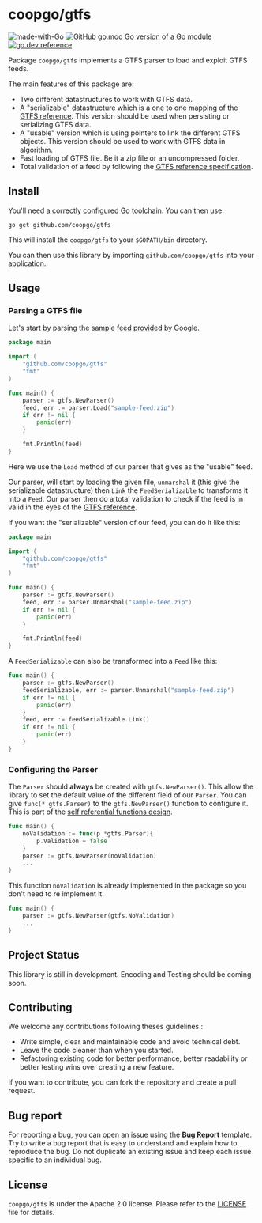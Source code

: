 
# coopgo/gtfs

[![made-with-Go](https://img.shields.io/badge/Made%20with-Go-1f425f.svg)](http://golang.org)
[![GitHub go.mod Go version of a Go module](https://img.shields.io/github/go-mod/go-version/coopgo/gtfs.svg)](https://github.com/coopgo/gtfs)
[![go.dev reference](https://img.shields.io/badge/go.dev-reference-007d9c?logo=go&logoColor=white)](https://pkg.go.dev/github.com/coopgo/gtfs)

Package `coopgo/gtfs` implements a GTFS parser to load and exploit GTFS feeds.

The main features of this package are: 

- Two different datastructures to work with GTFS data.
- A "serializable" datastructure which is a one to one mapping of the [GTFS reference](https://developers.google.com/transit/gtfs/reference). This version should be used when persisting or serializing GTFS data.
- A "usable" version which is using pointers to link the different GTFS objects. This version should be used to work with GTFS data in algorithm.
- Fast loading of GTFS file. Be it a zip file or an uncompressed folder.
- Total validation of a feed by following the [GTFS reference specification](https://developers.google.com/transit/gtfs/reference).

## Install
You'll need a [correctly configured Go toolchain](https://golang.org/doc/install). You can then use:

```
go get github.com/coopgo/gtfs
```

This will install the `coopgo/gtfs` to your `$GOPATH/bin` directory.

You can then use this library by importing `github.com/coopgo/gtfs` into your application.

## Usage

### Parsing a GTFS file

Let's start by parsing the sample [feed provided](https://developers.google.com/transit/gtfs/examples/gtfs-feed) by Google.

```go
package main

import (
	"github.com/coopgo/gtfs"
	"fmt"
)

func main() {
	parser := gtfs.NewParser()
	feed, err := parser.Load("sample-feed.zip")
	if err != nil {
		panic(err)	
	}

	fmt.Println(feed)
}
```

Here we use the `Load` method of our parser that gives as the "usable" feed. 

Our parser, will start by loading the given file, `unmarshal` it (this give the serializable datastructure) then `Link` the `FeedSerializable` to transforms it into a `Feed`. Our parser then do a total validation to check if the feed is in valid in the eyes of the [GTFS reference](https://developers.google.com/transit/gtfs/reference).

If you want the "serializable" version of our feed, you can do it like this:

```go
package main

import (
	"github.com/coopgo/gtfs"
	"fmt"
)

func main() {
	parser := gtfs.NewParser()
	feed, err := parser.Unmarshal("sample-feed.zip")
	if err != nil {
		panic(err)	
	}

	fmt.Println(feed)
}
```

A  `FeedSerializable` can also be transformed into a `Feed` like this:
```go
func main() {
	parser := gtfs.NewParser()
	feedSerializable, err := parser.Unmarshal("sample-feed.zip")
	if err != nil {
		panic(err)
	}
	feed, err := feedSerializable.Link()
	if err != nil {
		panic(err)
	}
}
```

### Configuring the Parser

The `Parser` should **always** be created with `gtfs.NewParser()`. This allow the library to set the default value of the different field of our `Parser`. You can give `func(* gtfs.Parser)` to the `gtfs.NewParser()` function to configure it. This is part of the [self referential functions design](https://commandcenter.blogspot.com/2014/01/self-referential-functions-and-design.html).
```go
func main() {
	noValidation := func(p *gtfs.Parser){
		p.Validation = false
	}
	parser := gtfs.NewParser(noValidation)
	...
}
```
This function `noValidation` is already implemented in the package so you don't need to re implement it.
```go
func main() {
	parser := gtfs.NewParser(gtfs.NoValidation)
	...
}
```
## Project Status

This library is still in development. 
Encoding and Testing should be coming soon.

## Contributing


We welcome any contributions following theses guidelines :
- Write simple, clear and maintainable code and avoid technical debt. 
- Leave the code cleaner than when you started.
- Refactoring existing code for better performance, better readability or better testing wins over creating a new feature.

If you want to contribute, you can fork the repository and create a pull request.

## Bug report

For reporting a bug, you can open an issue using the **Bug Report** template. Try to write a bug report that is easy to understand and explain how to reproduce the bug. 
Do not duplicate an existing issue and keep each issue specific to an individual bug.

## License

`coopgo/gtfs` is under the Apache 2.0 license. Please refer to the [LICENSE](LICENSE) file for details.
